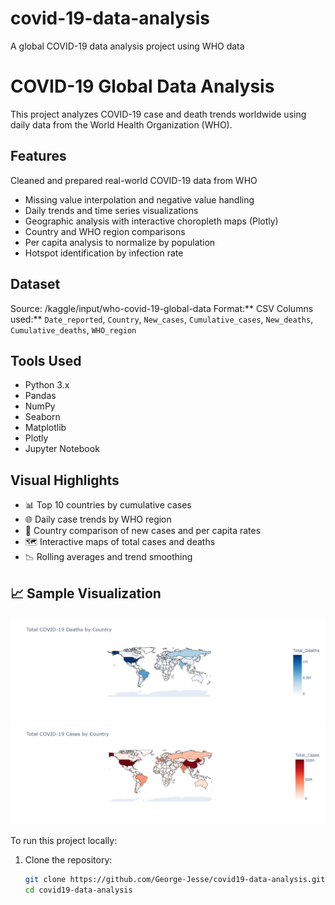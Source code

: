 # covid-19-data-analysis
A global COVID-19 data analysis project using WHO data
# COVID-19 Global Data Analysis
This project analyzes COVID-19 case and death trends worldwide using daily data from the World Health Organization (WHO).
## Features
 Cleaned and prepared real-world COVID-19 data from WHO
-  Missing value interpolation and negative value handling
-  Daily trends and time series visualizations
-  Geographic analysis with interactive choropleth maps (Plotly)
-  Country and WHO region comparisons
-  Per capita analysis to normalize by population
-  Hotspot identification by infection rate
## Dataset
Source: /kaggle/input/who-covid-19-global-data
Format:** CSV
Columns used:** `Date_reported`, `Country`, `New_cases`, `Cumulative_cases`, `New_deaths`, `Cumulative_deaths`, `WHO_region`

## Tools Used
- Python 3.x
- Pandas
- NumPy
- Seaborn
- Matplotlib
- Plotly
- Jupyter Notebook

## Visual Highlights

- 📊 Top 10 countries by cumulative cases
- 🌐 Daily case trends by WHO region
- 👥 Country comparison of new cases and per capita rates
- 🗺️ Interactive maps of total cases and deaths
- 📉 Rolling averages and trend smoothing

## 📈 Sample Visualization

![Choropleth Map](Covid19_deaths_by_country.png)
![Choropleth Map](covid19_cases_by_country.png)



To run this project locally:

1. Clone the repository:
   ```bash
   git clone https://github.com/George-Jesse/covid19-data-analysis.git
   cd covid19-data-analysis




